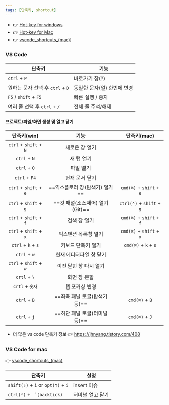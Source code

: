 ```yaml
---
tags: [단축키, shortcut]
---
```


- 👉 [Hot-key for windows](Hot-key%20for%20windows.md)
- 👉 [Hot-key for Mac](Hot-key%20for%20Mac.md)
- 👉 [vscode_shortcuts_(mac)](vscode_shortcuts_(mac).pdf)] 

### VS Code
| 단축키                           | 기능                             |
| -------------------------------- | -------------------------------- |
| `ctrl` + `P`                     | 바로가기 창(?)                   |
| 원하는 문자 선택 후 `ctrl` + `D` | 동일한 문자(열) 한번에 변경      |
| `F5` / `shift` + `F5`            | 빠른 실행 / 중지                 |
| 여러 줄 선택 후 `ctrl` + `/`     | 전체 줄 주석/해제                |

#### 프로젝트/파일/화면 생성 및 열고 닫기
|      단축키(win)       |              기능              |        단축키(mac)        |
|:----------------------:|:------------------------------:|:-------------------------:|
| `ctrl` + `shift` + `N` |         새로운 창 열기         |                           |
|      `ctrl` + `N`      |           새 탭 열기           |                           |
|      `ctrl` + `O`      |           파일 열기            |                           |
|     `ctrl` + `F4`      |         현재 문서 닫기         |                           |
| `ctrl` + `shift` + `e` | ==익스플로러 창(탐색기) 열기== | `cmd(⌘)` + `shift` + `e`  |
| `ctrl` + `shift` + `g` |        ==깃 패널(소스제어) 열기 (Git)==         | `ctrl(⌃)` + `shift` + `g` |
| `ctrl` + `shift` + `f` |          검색 창 열기          | `cmd(⌘)` + `shift` + `f`  |
| `ctrl` + `shift` + `x` |      익스텐션 목록창 열기      | `cmd(⌘)` + `shift` + `x`  |
|   `ctrl` + `k` + `s`   |       키보드 단축키 열기       |   `cmd(⌘)` + `k` + `s`    |
|      `ctrl` + `w`      |    현재 에디터파일 창 닫기     |                           |
| `ctrl` + `shift` + `w` |     이전 닫힌 창 다시 열기     |                           |
|      `crtl` + `\`      |          화면 창 분할          |                           |
|    `crtl` + `숫자`     |         탭 포커싱 변경         |                           |
|      `ctrl` + `B`      | ==좌측 패널 토글(탐색기 등)==  |      `cmd(⌘)` + `B`       |
|      `ctrl` + `j`      | ==하단 패널 토글(터미널 등)==  |      `cmd(⌘)` + `J`       |

- 더 많은 vs code 단축키 정보 👉 https://jhnyang.tistory.com/408

### VS Code for mac

👉 [vscode_shortcuts_(mac)](vscode_shortcuts_(mac).pdf)

| 단축키                              | 설명        |
| ----------------------------------- | ----------- |
| `shift(⇧)` + `i`  or `opt(⌥)` + `i` | insert 이슈 |
| `ctrl(⌃)` + `` `(backtick)``  | 터미널 열고 닫기 |
